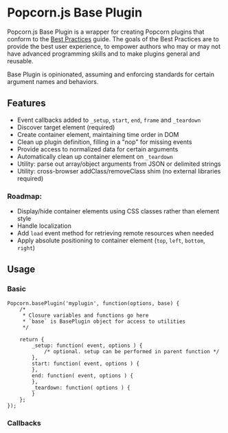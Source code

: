 # Popcorn.js Base Plugin

Popcorn.js Base Plugin is a wrapper for creating Popcorn plugins that
conform to the [Best Practices](http://popcornjs.org/API/best-practices)
guide. The goals of the Best Practices are to provide the best user
experience, to empower authors who may or may not have advanced
programming skills and to make plugins general and reusable.

Base Plugin is opinionated, assuming and enforcing standards for certain
argument names and behaviors.

## Features

- Event callbacks added to `_setup`, `start`, `end`, `frame` and `_teardown`
- Discover target element (required)
- Create container element, maintaining time order in DOM
- Clean up plugin definition, filling in a "nop" for missing events
- Provide access to normalized data for certain arguments
- Automatically clean up container element on `_teardown`
- Utility: parse out array/object arguments from JSON or delimited strings
- Utility: cross-browser addClass/removeClass shim (no external libraries required)

### Roadmap:
- Display/hide container elements using CSS classes rather than element style
- Handle localization
- Add `load` event method for retrieving remote resources when needed
- Apply absolute positioning to container element (`top`, `left`, `bottom`, `right`)

## Usage

### Basic

	Popcorn.basePlugin('myplugin', function(options, base) {
		/*
		 * Closure variables and functions go here
		 * `base` is BasePlugin object for access to utilities
		 */

		return {
			_setup: function( event, options ) {
				/* optional. setup can be performed in parent function */
			},
			start: function( event, options ) {
			},
			end: function( event, options ) {
			},
			_teardown: function( options ) {
			}
		};
	});

### Callbacks

